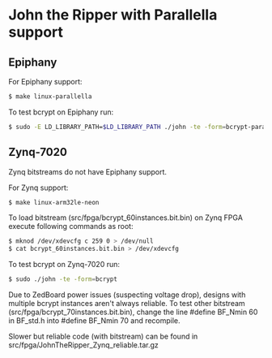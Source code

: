 # John the Ripper with Parallella support

## Epiphany

For Epiphany support:
```bash
$ make linux-parallella
```

To test bcrypt on Epiphany run:
```bash
$ sudo -E LD_LIBRARY_PATH=$LD_LIBRARY_PATH ./john -te -form=bcrypt-parallella
```


## Zynq-7020

Zynq bitstreams do not have Epiphany support. 

For Zynq support:
```bash
$ make linux-arm32le-neon
```

To load bitstream (src/fpga/bcrypt_60instances.bit.bin) on Zynq FPGA execute following commands as root:
```bash
$ mknod /dev/xdevcfg c 259 0 > /dev/null
$ cat bcrypt_60instances.bit.bin > /dev/xdevcfg
```

To test bcrypt on Zynq-7020 run:
```bash
$ sudo ./john -te -form=bcrypt
```

Due to ZedBoard power issues (suspecting voltage drop), designs with multiple bcrypt instances aren't always reliable. 
To test other bitstream (src/fpga/bcrypt_70instances.bit.bin), change the line #define BF_Nmin 60 in BF_std.h into #define BF_Nmin 70 and recompile.

Slower but reliable code (with bitstream) can be found in src/fpga/JohnTheRipper_Zynq_reliable.tar.gz
